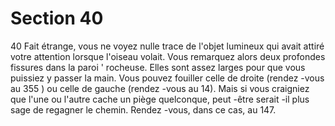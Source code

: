 # Section 40

40
Fait étrange, vous ne voyez nulle trace de l'objet lumineux qui
avait attiré votre attention lorsque l'oiseau volait. Vous
remarquez alors deux profondes fissures dans la paroi ' rocheuse.
Elles sont assez larges pour que vous puissiez y passer la main.
Vous pouvez fouiller celle de droite (rendez -vous au 355 ) ou celle
de gauche (rendez -vous au 14). Mais si vous craigniez que l'une
ou l'autre cache un piège quelconque, peut -être serait -il plus sage
de regagner le chemin. Rendez -vous, dans ce cas, au 147.